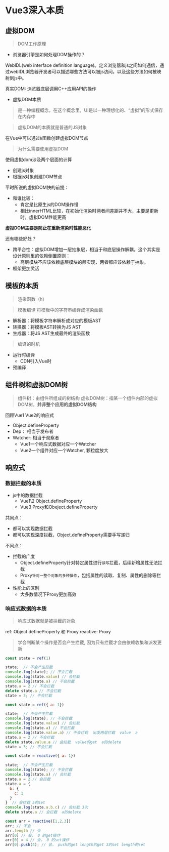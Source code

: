# Vue3深入本质

## 虚拟DOM

> DOM工作原理
- 浏览器引擎是如何处理DOM操作的？

WebIDL(web interface definition language)。定义浏览器和js之间如何通信，通过webIDL浏览器开发者可以描述哪些方法可以被js访问，以及这些方法如何被映射到js中。

真实DOM: 浏览器底层调用C++应用API的操作

- 虚拟DOM本质
> 是一种编程概念，在这个概念里，UI是以一种理想化的、“虚拟”的形式保存在内存中

> 虚拟DOM的本质就是普通的JS对象

在Vue中可以通过`h`函数创建虚拟DOM节点

> 为什么需要使用虚拟DOM

使用虚拟dom涉及两个层面的计算
- 创建js对象
- 根据js对象创建DOM节点

平时所说的虚拟DOM快的前提：
- 和谁比较：
  - 肯定是比原生js的DOM操作慢
  - 相比innerHTML比较，在初始化渲染时两者间差距并不大，主要是更新时，虚拟DOM性能更高
  
**虚拟DOM主要是防止在重新渲染时性能恶化**

还有哪些好处？
- 跨平台性：虚拟DOM增加一层抽象层，相当于和底层操作解耦。这个其实是设计原则里的依赖倒置原则：
  - 高层模块不应该依赖底层模块的额实现，两者都应该依赖于抽象。
- 框架更加灵活

## 模板的本质

> 渲染函数（h）

> 模板编译
> 将模板中的字符串编译成渲染函数
- 解析器：将模板字符串解析成对应的模板AST
- 转换器：将模板AST转换为JS AST
- 生成器：将JS AST生成最终的渲染函数

> 编译的时机
- 运行时编译
  - CDN引入Vue时
- 预编译

## 组件树和虚拟DOM树

> 组件树：由组件所组成的树结构
> 虚拟DOM树：指某一个组件内部的虚拟DOM树，**并非整个应用的虚拟DOM结构**

回顾Vue1 Vue2的响应式
- Object.defineProperty
- Dep： 相当于发布者
- Watcher: 相当于观察者
  - Vue1一个响应式数据对应一个Watcher
  - Vue2一个组件对应一个Watcher, 颗粒度放大

## 响应式

### 数据拦截的本质
- js中的数据拦截
  - Vue1\2 Object.defineProperty
  - Vue3 Proxy和Obeject.defineProperty

共同点：
- 都可以实现数据拦截
- 都可以实现深度拦截，Object.defineProperty需要手写递归

不同点：
- 拦截的广度
  - Object.defineProperty针对特定属性进行`读写`拦截，后续新增属性无法拦截
  - Proxy`针对一整个对象的多种操作`，包括属性的读取、复制、属性的删除等拦截
- 性能上的区别
  - 大多数情况下Proxy更加高效

### 响应式数据的本质
> 响应式数据就是被拦截的对象

ref: Object.defineProperty 和 Proxy
reactive: Proxy

> 学会判断某个操作是否会产生拦截, 因为只有拦截才会由依赖收集和派发更新

```js
const state = ref(1)

state;  // 不会产生拦截
console.log(state); // 不会拦截
console.log(state.value) // 会拦截
console.log(state.a) // 不会拦截
state.a = 2 // 不会拦截
delete state.a // 不会拦截
state = 3; // 不会拦截
```

```js
const state = ref({ a: 1})

state;  // 不会产生拦截
console.log(state); // 不会拦截
console.log(state.value) // 会拦截
console.log(state.a) // 不会拦截
console.log(state.value.a) // 不会拦截  出发两层拦截  value  a
state.a = 2 // 不会拦截
delete state.value.a // 会拦截  value的get  a的delete
state = 3; // 不会拦截
```

```js
const state = reactive({ a: 1})

state;  // 不会产生拦截
console.log(state); // 不会拦截
console.log(state.a) // 会拦截
state.a = 2 // 会拦截
state.a = {
  b: {
    c: 3
  }
}  // 会拦截 a的set
console.log(state.a.b.c) // 会拦截 3次
delete state.a // 会拦截  a的delete
```

```js
const arr = reactive([1,2,3])
arr; // 不会
arr.length // 会
arr[0] // 会， 0 的get操作
arr[0] = 4 // 会， 0 的set操作
arr[0].push(4); // 会， push的get length的get 3的set length的set
```